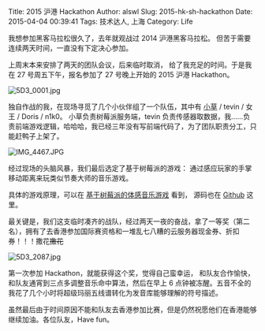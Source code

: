 Title: 2015 沪港 Hackathon
Author: alswl
Slug: 2015-hk-sh-hackathon
Date: 2015-04-04 00:39:41
Tags: 技术达人, 上海
Category: Life

我想参加黑客马拉松很久了，去年就观战过 2014 沪港黑客马拉松。
但苦于需要连续两天时间，一直没有下定决心参加。

上周末本来安排了两天的团队会议，后来临时取消，
给了我充足的时间。于是我在 27 号周五下午，报名参加了 27 号晚上开始的 2015 沪港 Hackathon。

![5D3_0001.jpg](https://ohsolnxaa.qnssl.comm/upload_dropbox/201504/5D3_0001.jpg)

<!-- more -->

独自作战的我，在现场寻觅了几个小伙伴组了一个队伍，其中有 [小草](http://homeway.me/2015/03/30/play-music-through-senses/) / tevin / 女王 / Doris / n1k0。
小草负责树莓派服务端，tevin 负责传感器取数据，我……负责前端游戏逻辑，哈哈哈，我已经三年没有写前端代码了，为了团队职责分工，只能赶鸭子上架了。

![IMG_4467.JPG](https://ohsolnxaa.qnssl.comm/upload_dropbox/201504/IMG_4467.JPG)

经过现场的头脑风暴，我们最后选定了基于树莓派的游戏：
通过感应玩家的手掌移动距离来玩类似节奏大师的音乐游戏。

具体的游戏原理，可以在 [基于树莓派的体感音乐游戏](http://homeway.me/2015/03/30/play-music-through-senses/) 看到，
源码也在 [Github](https://github.com/2015-hackathon/hackathon) 这里。

最关键是，我们这支临时凑齐的战队，经过两天一夜的奋战，拿了一等奖（第二名），拥有了去香港参加国际赛资格和一堆乱七八糟的云服务器现金券、折扣券！！！撒花~~撒花~~

![5D3_2087.jpg](https://ohsolnxaa.qnssl.comm/upload_dropbox/201504/5D3_2087.jpg)

第一次参加 Hackathon，就能获得这个奖，觉得自己蛮幸运，
和队友合作愉快，和队友通宵到三点多调整音乐命中算法，然后在早上 6 点钟被冻醒。五音不全的我花了几个小时将超级玛丽五线谱转化为发音库能够理解的符号描述。

虽然最后由于时间原因不能和队友去香港参加比赛，但是仍然祝愿他们在香港能够继续加油。各位队友，Have fun。
